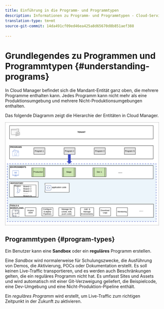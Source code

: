 ```yaml
---
title: Einführung in die Programm- und Programmtypen
description: Informationen zu Programm- und Programmtypen - Cloud-Services
translation-type: tm+mt
source-git-commit: 14da491cf09ed46ea425a8d65670d8b851aef388

---
```



# Grundlegendes zu Programmen und Programmtypen {#understanding-programs}

In Cloud Manager befindet sich die Mandant-Entität ganz oben, die mehrere Programme enthalten kann.  Jedes Programm kann nicht mehr als eine Produktionsumgebung und mehrere Nicht-Produktionsumgebungen enthalten.

Das folgende Diagramm zeigt die Hierarchie der Entitäten in Cloud Manager.

![image](assets/program-types1.png)

## Programmtypen {#program-types}

Ein Benutzer kann eine **Sandbox** oder ein **reguläres** Programm erstellen.

Eine *Sandbox* wird normalerweise für Schulungszwecke, die Ausführung von Demos, die Aktivierung, POCs oder Dokumentation erstellt. Es soll keinen Live-Traffic transportieren, und es werden auch Beschränkungen gelten, die ein reguläres Programm nicht hat. Es umfasst Sites und Assets und wird automatisch mit einer Git-Verzweigung geliefert, die Beispielcode, eine Dev-Umgebung und eine Nicht-Produktion-Pipeline enthält.

Ein *reguläres Programm* wird erstellt, um Live-Traffic zum richtigen Zeitpunkt in der Zukunft zu aktivieren.